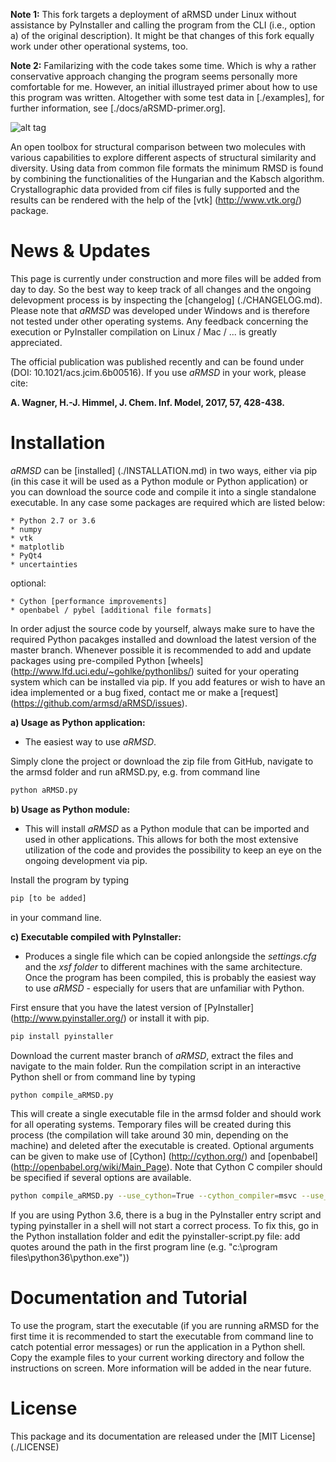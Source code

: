 **Note 1:**  This fork targets a deployment of aRMSD under Linux without
assistance by PyInstaller and calling the program from the CLI (i.e.,
option a) of the original description).  It might be that changes of
this fork equally work under other operational systems, too.

**Note 2:**  Familarizing with the code takes some time.  Which is why
a rather conservative approach changing the program seems personally
more comfortable for me.  However, an initial illustrayed primer about
how to use this program was written.  Altogether with some test data in
[./examples], for further information, see [./docs/aRSMD-primer.org].

![alt tag](./aRMSD_logo.png)

An open toolbox for structural comparison between two molecules with
various capabilities to explore different aspects of structural
similarity and diversity. Using data from common file formats the
minimum RMSD is found by combining the functionalities of the Hungarian
and the Kabsch algorithm. Crystallographic data provided from cif files
is fully supported and the results can be rendered with the help of the
[vtk] (http://www.vtk.org/) package.

# News & Updates
This page is currently under construction and more files will be added
from day to day. So the best way to keep track of all changes and the
ongoing delevopment process is by inspecting the
[changelog] (./CHANGELOG.md). Please note that *aRMSD* was developed
under Windows and is therefore not tested under other operating systems.
Any feedback concerning the execution or PyInstaller compilation on
Linux / Mac / ... is greatly appreciated.

The official publication was published recently and can be found under
(DOI: 10.1021/acs.jcim.6b00516). If you use *aRMSD* in your work, please
cite: 

**A. Wagner, H.-J. Himmel, J. Chem. Inf. Model, 2017, 57, 428-438.**

# Installation
*aRMSD* can be [installed] (./INSTALLATION.md) in two ways, either via
pip (in this case it will be used as a Python module or Python
application) or you can download the source code and compile it into a
single standalone executable. In any case some packages are required
which are listed below:

    * Python 2.7 or 3.6
    * numpy
    * vtk
    * matplotlib
    * PyQt4
    * uncertainties

optional:

    * Cython [performance improvements]
    * openbabel / pybel [additional file formats]

In order adjust the source code by yourself, always make sure to have
the required Python pacakges installed and download the latest version
of the master branch. Whenever possible it is recommended to add and
update packages using pre-compiled Python
[wheels] (http://www.lfd.uci.edu/~gohlke/pythonlibs/) suited for your
operating system which can be installed via pip. If you add features or
wish to have an idea implemented or a bug fixed, contact me or make a
[request] (https://github.com/armsd/aRMSD/issues).

**a) Usage as Python application:**

- The easiest way to use *aRMSD*.

Simply clone the project or download the zip file from GitHub, navigate
to the armsd folder and run aRMSD.py, e.g. from command line

```bash
python aRMSD.py
```

**b) Usage as Python module:**

- This will install *aRMSD* as a Python module that can be imported and
used in other applications. This allows for both the most extensive
utilization of the code and provides the possibility to keep an eye on 
the ongoing development via pip.

Install the program by typing

```bash
pip [to be added]
```

in your command line.

**c) Executable compiled with PyInstaller:**

- Produces a single file which can be copied anlongside the
*settings.cfg* and the *xsf folder* to different machines with the same
architecture. Once the program has been compiled, this is probably the
easiest way to use *aRMSD* - especially for users that are unfamiliar
with Python. 

First ensure that you have the latest version of
[PyInstaller] (http://www.pyinstaller.org/) or install it with pip.

```bash
pip install pyinstaller
```

Download the current master branch of *aRMSD*, extract the files and
navigate to the main folder. Run the compilation script in an
interactive Python shell or from command line by typing

```bash
python compile_aRMSD.py
```

This will create a single executable file in the armsd folder and should
work for all operating systems. Temporary files will be created during
this process (the compilation will take around 30 min, depending on the
machine) and deleted after the executable is created. Optional arguments
can be given to make use of [Cython] (http://cython.org/) and
[openbabel] (http://openbabel.org/wiki/Main_Page). Note that
Cython C compiler should be specified if several options are available.

```bash
python compile_aRMSD.py --use_cython=True --cython_compiler=msvc --use_openbabel=True --overwrite=True
```

If you are using Python 3.6, there is a bug in the PyInstaller entry
script and typing pyinstaller in a shell will not start a correct
process. To fix this, go in the Python installation folder and edit the
pyinstaller-script.py file: add quotes around the path in the first
program line (e.g. "c:\program files\python36\python.exe")) 

# Documentation and Tutorial
To use the program, start the executable (if you are running aRMSD for
the first time it is recommended to start the executable from command
line to catch potential error messages) or run the application in a
Python shell. Copy the example files to your current working directory
and follow the instructions on screen. More information will be added in
the near future.

# License
This package and its documentation are released under the
[MIT License] (./LICENSE)
